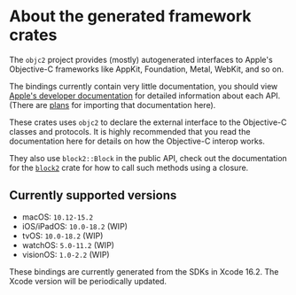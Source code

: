 # About the generated framework crates

The `objc2` project provides (mostly) autogenerated interfaces to Apple's
Objective-C frameworks like AppKit, Foundation, Metal, WebKit, and so on.

The bindings currently contain very little documentation, you should view
[Apple's developer documentation][apple-doc-index] for detailed
information about each API. (There are [plans][#309] for importing that
documentation here).

These crates uses `objc2` to declare the external interface to the
Objective-C classes and protocols. It is highly recommended that you read
the documentation here for details on how the Objective-C interop works.

They also use `block2::Block` in the public API, check out the documentation
for the [`block2`] crate for how to call such methods using a closure.

[apple-doc-index]: https://developer.apple.com/documentation/technologies
[#309]: https://github.com/madsmtm/objc2/issues/309
[`block2`]: https://docs.rs/block2


## Currently supported versions

- macOS: `10.12-15.2`
- iOS/iPadOS: `10.0-18.2` (WIP)
- tvOS: `10.0-18.2` (WIP)
- watchOS: `5.0-11.2` (WIP)
- visionOS: `1.0-2.2` (WIP)

These bindings are currently generated from the SDKs in Xcode 16.2.
The Xcode version will be periodically updated.
